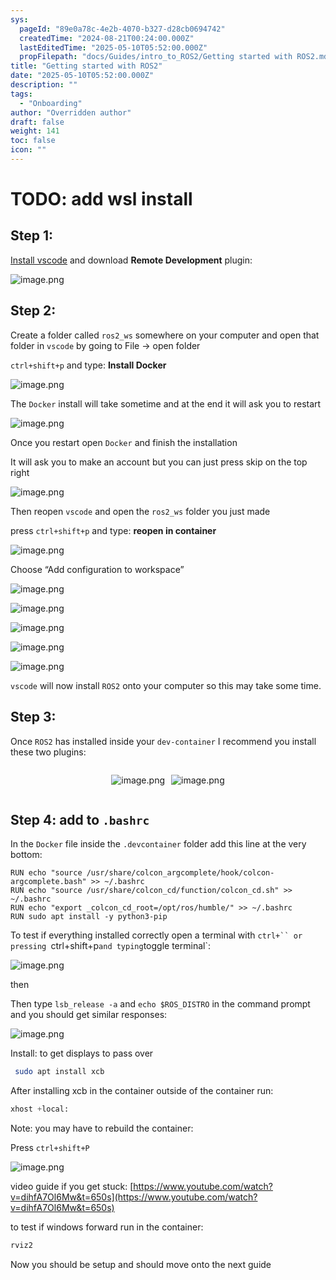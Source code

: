 ```yaml
---
sys:
  pageId: "89e0a78c-4e2b-4070-b327-d28cb0694742"
  createdTime: "2024-08-21T00:24:00.000Z"
  lastEditedTime: "2025-05-10T05:52:00.000Z"
  propFilepath: "docs/Guides/intro_to_ROS2/Getting started with ROS2.md"
title: "Getting started with ROS2"
date: "2025-05-10T05:52:00.000Z"
description: ""
tags:
  - "Onboarding"
author: "Overridden author"
draft: false
weight: 141
toc: false
icon: ""
---
```


# TODO: add wsl install

## Step 1:

[Install vscode](https://code.visualstudio.com/download) and download **Remote Development** plugin:

![image.png](https://prod-files-secure.s3.us-west-2.amazonaws.com/d518164a-d88e-44d1-a4ee-3adb3bd8bce0/efb52993-1881-4a40-b95e-6f020334f022/image.png?X-Amz-Algorithm=AWS4-HMAC-SHA256&X-Amz-Content-Sha256=UNSIGNED-PAYLOAD&X-Amz-Credential=ASIAZI2LB466Y56TU5NW%2F20250518%2Fus-west-2%2Fs3%2Faws4_request&X-Amz-Date=20250518T170612Z&X-Amz-Expires=3600&X-Amz-Security-Token=IQoJb3JpZ2luX2VjEMD%2F%2F%2F%2F%2F%2F%2F%2F%2F%2FwEaCXVzLXdlc3QtMiJHMEUCIFJlDfDrvUF8arDpGbI9SbO0JmLAtVrvPmpaqV0oxca6AiEApBmRxM5jVV8Q3IrfF8KsK1amjo2YpyIuleWs78qAOw8q%2FwMIeRAAGgw2Mzc0MjMxODM4MDUiDLXpSZGFr6W49VzpXCrcAzmifBpVTay1h1ZnVf5dWIVBg%2B2n9UWcluoQeU3hmlgVUUlASBeuQB6mmVYXdog%2BYtdbwbDBSeHLb5Leo6AMJsmY8Vy95KIpp8oh6n8UNml1dFehEmIGBlrPqH3cU0Phua7f2MJ0Qy6clMgrbh7XrgYSaSNQ2LbBJ7xfgewcyB7XynoXy%2F4NxTVwnEtyMk%2BiNtg4ClraTVQ%2BBhLas7QnG6JAzaAUQQRkor9lQ7WI0%2BAT0yGnioiJmSJmz5kBKaZnJa0Ey9fYFDzrU034HgWOwxQQ6%2F6z3RS2Sot42bTUTwTomBvOclUlU0lbrgGbplivk%2BAMdlJh5KXJYTK8SJF2RAQS6UWGKu3mj4KwhQqho14w06QYBR9PiAP6UcbQkYT2wnGLt3ErJVLt5SMJtPh1wDK3oYaanL8DPQL0Z9chiMTyg24rrjsnlZ7bKu2Wtt9s2qCFLHh9ysZFCfyRTH6%2Bz37i0mI4gowovBIoUOl24FvZ3PSD6GNJa6G0OPiqcJU68ukqBrGBtmOSSK%2Brj3IASJ5fmAESZrOjLCW6goYN4Y7LwHAYrpyeJZJcQm0PPgZellX22vZZwYvqZykKxIbeabsK6WkQuQRMuGERtGXjOaZCn32zAPi8Xlw4mlo3MKb9p8EGOqUBznbvtz1rpR7OYVFYqEKiBLOkrkpiu8BXo%2B0dPs2VCSwB6y5vLXsEx2bsCtfWxVAGbIA8MtoAOibeX5iqnJ%2FDiWkBQYKVBUarsPkMPAMnqQxtq2Hzi2Ga%2FLUFh0M4VuJtJFCtBP58qgwKBWsZeW6eAlA97c8wzwGoNXB9UPSRlbYye7zNKXzabxpmDPXlSo3qB%2Fc0YtEKKTNGBxKo1509OAEygeV%2F&X-Amz-Signature=e5f1698251c88c46e52327624ea54fd46e534b5fb32c6041f9b928febb3e29e9&X-Amz-SignedHeaders=host&x-id=GetObject)

## Step 2:

Create a folder called `ros2_ws` somewhere on your computer and open that folder in `vscode` by going to File → open folder 

`ctrl+shift+p` and type: **Install Docker**

![image.png](https://prod-files-secure.s3.us-west-2.amazonaws.com/d518164a-d88e-44d1-a4ee-3adb3bd8bce0/2269dc0e-1cd5-47ff-bceb-c04ad9b2eab0/image.png?X-Amz-Algorithm=AWS4-HMAC-SHA256&X-Amz-Content-Sha256=UNSIGNED-PAYLOAD&X-Amz-Credential=ASIAZI2LB466Y56TU5NW%2F20250518%2Fus-west-2%2Fs3%2Faws4_request&X-Amz-Date=20250518T170612Z&X-Amz-Expires=3600&X-Amz-Security-Token=IQoJb3JpZ2luX2VjEMD%2F%2F%2F%2F%2F%2F%2F%2F%2F%2FwEaCXVzLXdlc3QtMiJHMEUCIFJlDfDrvUF8arDpGbI9SbO0JmLAtVrvPmpaqV0oxca6AiEApBmRxM5jVV8Q3IrfF8KsK1amjo2YpyIuleWs78qAOw8q%2FwMIeRAAGgw2Mzc0MjMxODM4MDUiDLXpSZGFr6W49VzpXCrcAzmifBpVTay1h1ZnVf5dWIVBg%2B2n9UWcluoQeU3hmlgVUUlASBeuQB6mmVYXdog%2BYtdbwbDBSeHLb5Leo6AMJsmY8Vy95KIpp8oh6n8UNml1dFehEmIGBlrPqH3cU0Phua7f2MJ0Qy6clMgrbh7XrgYSaSNQ2LbBJ7xfgewcyB7XynoXy%2F4NxTVwnEtyMk%2BiNtg4ClraTVQ%2BBhLas7QnG6JAzaAUQQRkor9lQ7WI0%2BAT0yGnioiJmSJmz5kBKaZnJa0Ey9fYFDzrU034HgWOwxQQ6%2F6z3RS2Sot42bTUTwTomBvOclUlU0lbrgGbplivk%2BAMdlJh5KXJYTK8SJF2RAQS6UWGKu3mj4KwhQqho14w06QYBR9PiAP6UcbQkYT2wnGLt3ErJVLt5SMJtPh1wDK3oYaanL8DPQL0Z9chiMTyg24rrjsnlZ7bKu2Wtt9s2qCFLHh9ysZFCfyRTH6%2Bz37i0mI4gowovBIoUOl24FvZ3PSD6GNJa6G0OPiqcJU68ukqBrGBtmOSSK%2Brj3IASJ5fmAESZrOjLCW6goYN4Y7LwHAYrpyeJZJcQm0PPgZellX22vZZwYvqZykKxIbeabsK6WkQuQRMuGERtGXjOaZCn32zAPi8Xlw4mlo3MKb9p8EGOqUBznbvtz1rpR7OYVFYqEKiBLOkrkpiu8BXo%2B0dPs2VCSwB6y5vLXsEx2bsCtfWxVAGbIA8MtoAOibeX5iqnJ%2FDiWkBQYKVBUarsPkMPAMnqQxtq2Hzi2Ga%2FLUFh0M4VuJtJFCtBP58qgwKBWsZeW6eAlA97c8wzwGoNXB9UPSRlbYye7zNKXzabxpmDPXlSo3qB%2Fc0YtEKKTNGBxKo1509OAEygeV%2F&X-Amz-Signature=36316f5f5faabcebde94bcff0f84e2a7f4084d4724910a0e945a32e437612b0e&X-Amz-SignedHeaders=host&x-id=GetObject)

The `Docker` install will take sometime and at the end it will ask you to restart

![image.png](https://prod-files-secure.s3.us-west-2.amazonaws.com/d518164a-d88e-44d1-a4ee-3adb3bd8bce0/ed233f78-be33-4b1f-b89c-9c346c0e961e/image.png?X-Amz-Algorithm=AWS4-HMAC-SHA256&X-Amz-Content-Sha256=UNSIGNED-PAYLOAD&X-Amz-Credential=ASIAZI2LB466Y56TU5NW%2F20250518%2Fus-west-2%2Fs3%2Faws4_request&X-Amz-Date=20250518T170612Z&X-Amz-Expires=3600&X-Amz-Security-Token=IQoJb3JpZ2luX2VjEMD%2F%2F%2F%2F%2F%2F%2F%2F%2F%2FwEaCXVzLXdlc3QtMiJHMEUCIFJlDfDrvUF8arDpGbI9SbO0JmLAtVrvPmpaqV0oxca6AiEApBmRxM5jVV8Q3IrfF8KsK1amjo2YpyIuleWs78qAOw8q%2FwMIeRAAGgw2Mzc0MjMxODM4MDUiDLXpSZGFr6W49VzpXCrcAzmifBpVTay1h1ZnVf5dWIVBg%2B2n9UWcluoQeU3hmlgVUUlASBeuQB6mmVYXdog%2BYtdbwbDBSeHLb5Leo6AMJsmY8Vy95KIpp8oh6n8UNml1dFehEmIGBlrPqH3cU0Phua7f2MJ0Qy6clMgrbh7XrgYSaSNQ2LbBJ7xfgewcyB7XynoXy%2F4NxTVwnEtyMk%2BiNtg4ClraTVQ%2BBhLas7QnG6JAzaAUQQRkor9lQ7WI0%2BAT0yGnioiJmSJmz5kBKaZnJa0Ey9fYFDzrU034HgWOwxQQ6%2F6z3RS2Sot42bTUTwTomBvOclUlU0lbrgGbplivk%2BAMdlJh5KXJYTK8SJF2RAQS6UWGKu3mj4KwhQqho14w06QYBR9PiAP6UcbQkYT2wnGLt3ErJVLt5SMJtPh1wDK3oYaanL8DPQL0Z9chiMTyg24rrjsnlZ7bKu2Wtt9s2qCFLHh9ysZFCfyRTH6%2Bz37i0mI4gowovBIoUOl24FvZ3PSD6GNJa6G0OPiqcJU68ukqBrGBtmOSSK%2Brj3IASJ5fmAESZrOjLCW6goYN4Y7LwHAYrpyeJZJcQm0PPgZellX22vZZwYvqZykKxIbeabsK6WkQuQRMuGERtGXjOaZCn32zAPi8Xlw4mlo3MKb9p8EGOqUBznbvtz1rpR7OYVFYqEKiBLOkrkpiu8BXo%2B0dPs2VCSwB6y5vLXsEx2bsCtfWxVAGbIA8MtoAOibeX5iqnJ%2FDiWkBQYKVBUarsPkMPAMnqQxtq2Hzi2Ga%2FLUFh0M4VuJtJFCtBP58qgwKBWsZeW6eAlA97c8wzwGoNXB9UPSRlbYye7zNKXzabxpmDPXlSo3qB%2Fc0YtEKKTNGBxKo1509OAEygeV%2F&X-Amz-Signature=fbae44ce243875867bdded87ef0f1bba28ce55d69b15215088224fbf42b655a0&X-Amz-SignedHeaders=host&x-id=GetObject)

Once you restart open `Docker` and finish the installation

It will ask you to make an account but you can just press skip on the top right

![image.png](https://prod-files-secure.s3.us-west-2.amazonaws.com/d518164a-d88e-44d1-a4ee-3adb3bd8bce0/21010ad9-1659-4fd9-9f59-9932a09b2a3d/image.png?X-Amz-Algorithm=AWS4-HMAC-SHA256&X-Amz-Content-Sha256=UNSIGNED-PAYLOAD&X-Amz-Credential=ASIAZI2LB466Y56TU5NW%2F20250518%2Fus-west-2%2Fs3%2Faws4_request&X-Amz-Date=20250518T170612Z&X-Amz-Expires=3600&X-Amz-Security-Token=IQoJb3JpZ2luX2VjEMD%2F%2F%2F%2F%2F%2F%2F%2F%2F%2FwEaCXVzLXdlc3QtMiJHMEUCIFJlDfDrvUF8arDpGbI9SbO0JmLAtVrvPmpaqV0oxca6AiEApBmRxM5jVV8Q3IrfF8KsK1amjo2YpyIuleWs78qAOw8q%2FwMIeRAAGgw2Mzc0MjMxODM4MDUiDLXpSZGFr6W49VzpXCrcAzmifBpVTay1h1ZnVf5dWIVBg%2B2n9UWcluoQeU3hmlgVUUlASBeuQB6mmVYXdog%2BYtdbwbDBSeHLb5Leo6AMJsmY8Vy95KIpp8oh6n8UNml1dFehEmIGBlrPqH3cU0Phua7f2MJ0Qy6clMgrbh7XrgYSaSNQ2LbBJ7xfgewcyB7XynoXy%2F4NxTVwnEtyMk%2BiNtg4ClraTVQ%2BBhLas7QnG6JAzaAUQQRkor9lQ7WI0%2BAT0yGnioiJmSJmz5kBKaZnJa0Ey9fYFDzrU034HgWOwxQQ6%2F6z3RS2Sot42bTUTwTomBvOclUlU0lbrgGbplivk%2BAMdlJh5KXJYTK8SJF2RAQS6UWGKu3mj4KwhQqho14w06QYBR9PiAP6UcbQkYT2wnGLt3ErJVLt5SMJtPh1wDK3oYaanL8DPQL0Z9chiMTyg24rrjsnlZ7bKu2Wtt9s2qCFLHh9ysZFCfyRTH6%2Bz37i0mI4gowovBIoUOl24FvZ3PSD6GNJa6G0OPiqcJU68ukqBrGBtmOSSK%2Brj3IASJ5fmAESZrOjLCW6goYN4Y7LwHAYrpyeJZJcQm0PPgZellX22vZZwYvqZykKxIbeabsK6WkQuQRMuGERtGXjOaZCn32zAPi8Xlw4mlo3MKb9p8EGOqUBznbvtz1rpR7OYVFYqEKiBLOkrkpiu8BXo%2B0dPs2VCSwB6y5vLXsEx2bsCtfWxVAGbIA8MtoAOibeX5iqnJ%2FDiWkBQYKVBUarsPkMPAMnqQxtq2Hzi2Ga%2FLUFh0M4VuJtJFCtBP58qgwKBWsZeW6eAlA97c8wzwGoNXB9UPSRlbYye7zNKXzabxpmDPXlSo3qB%2Fc0YtEKKTNGBxKo1509OAEygeV%2F&X-Amz-Signature=6caf7a5039a423185d5c00f843aeef358be901905470c30a559d1bd167472b47&X-Amz-SignedHeaders=host&x-id=GetObject)

Then reopen `vscode` and open the `ros2_ws` folder you just made

press `ctrl+shift+p` and type: **reopen in container**

![image.png](https://prod-files-secure.s3.us-west-2.amazonaws.com/d518164a-d88e-44d1-a4ee-3adb3bd8bce0/4e93b8c2-41ad-488c-8095-c74205196118/image.png?X-Amz-Algorithm=AWS4-HMAC-SHA256&X-Amz-Content-Sha256=UNSIGNED-PAYLOAD&X-Amz-Credential=ASIAZI2LB466Y56TU5NW%2F20250518%2Fus-west-2%2Fs3%2Faws4_request&X-Amz-Date=20250518T170612Z&X-Amz-Expires=3600&X-Amz-Security-Token=IQoJb3JpZ2luX2VjEMD%2F%2F%2F%2F%2F%2F%2F%2F%2F%2FwEaCXVzLXdlc3QtMiJHMEUCIFJlDfDrvUF8arDpGbI9SbO0JmLAtVrvPmpaqV0oxca6AiEApBmRxM5jVV8Q3IrfF8KsK1amjo2YpyIuleWs78qAOw8q%2FwMIeRAAGgw2Mzc0MjMxODM4MDUiDLXpSZGFr6W49VzpXCrcAzmifBpVTay1h1ZnVf5dWIVBg%2B2n9UWcluoQeU3hmlgVUUlASBeuQB6mmVYXdog%2BYtdbwbDBSeHLb5Leo6AMJsmY8Vy95KIpp8oh6n8UNml1dFehEmIGBlrPqH3cU0Phua7f2MJ0Qy6clMgrbh7XrgYSaSNQ2LbBJ7xfgewcyB7XynoXy%2F4NxTVwnEtyMk%2BiNtg4ClraTVQ%2BBhLas7QnG6JAzaAUQQRkor9lQ7WI0%2BAT0yGnioiJmSJmz5kBKaZnJa0Ey9fYFDzrU034HgWOwxQQ6%2F6z3RS2Sot42bTUTwTomBvOclUlU0lbrgGbplivk%2BAMdlJh5KXJYTK8SJF2RAQS6UWGKu3mj4KwhQqho14w06QYBR9PiAP6UcbQkYT2wnGLt3ErJVLt5SMJtPh1wDK3oYaanL8DPQL0Z9chiMTyg24rrjsnlZ7bKu2Wtt9s2qCFLHh9ysZFCfyRTH6%2Bz37i0mI4gowovBIoUOl24FvZ3PSD6GNJa6G0OPiqcJU68ukqBrGBtmOSSK%2Brj3IASJ5fmAESZrOjLCW6goYN4Y7LwHAYrpyeJZJcQm0PPgZellX22vZZwYvqZykKxIbeabsK6WkQuQRMuGERtGXjOaZCn32zAPi8Xlw4mlo3MKb9p8EGOqUBznbvtz1rpR7OYVFYqEKiBLOkrkpiu8BXo%2B0dPs2VCSwB6y5vLXsEx2bsCtfWxVAGbIA8MtoAOibeX5iqnJ%2FDiWkBQYKVBUarsPkMPAMnqQxtq2Hzi2Ga%2FLUFh0M4VuJtJFCtBP58qgwKBWsZeW6eAlA97c8wzwGoNXB9UPSRlbYye7zNKXzabxpmDPXlSo3qB%2Fc0YtEKKTNGBxKo1509OAEygeV%2F&X-Amz-Signature=f0987fbf8ec03f4a84d5850190e2accd7d0343be91624a686b16c55ac0d665f6&X-Amz-SignedHeaders=host&x-id=GetObject)

Choose “Add configuration to workspace”

![image.png](https://prod-files-secure.s3.us-west-2.amazonaws.com/d518164a-d88e-44d1-a4ee-3adb3bd8bce0/9560b282-5060-4989-ba37-97e7b2c22476/image.png?X-Amz-Algorithm=AWS4-HMAC-SHA256&X-Amz-Content-Sha256=UNSIGNED-PAYLOAD&X-Amz-Credential=ASIAZI2LB466Y56TU5NW%2F20250518%2Fus-west-2%2Fs3%2Faws4_request&X-Amz-Date=20250518T170612Z&X-Amz-Expires=3600&X-Amz-Security-Token=IQoJb3JpZ2luX2VjEMD%2F%2F%2F%2F%2F%2F%2F%2F%2F%2FwEaCXVzLXdlc3QtMiJHMEUCIFJlDfDrvUF8arDpGbI9SbO0JmLAtVrvPmpaqV0oxca6AiEApBmRxM5jVV8Q3IrfF8KsK1amjo2YpyIuleWs78qAOw8q%2FwMIeRAAGgw2Mzc0MjMxODM4MDUiDLXpSZGFr6W49VzpXCrcAzmifBpVTay1h1ZnVf5dWIVBg%2B2n9UWcluoQeU3hmlgVUUlASBeuQB6mmVYXdog%2BYtdbwbDBSeHLb5Leo6AMJsmY8Vy95KIpp8oh6n8UNml1dFehEmIGBlrPqH3cU0Phua7f2MJ0Qy6clMgrbh7XrgYSaSNQ2LbBJ7xfgewcyB7XynoXy%2F4NxTVwnEtyMk%2BiNtg4ClraTVQ%2BBhLas7QnG6JAzaAUQQRkor9lQ7WI0%2BAT0yGnioiJmSJmz5kBKaZnJa0Ey9fYFDzrU034HgWOwxQQ6%2F6z3RS2Sot42bTUTwTomBvOclUlU0lbrgGbplivk%2BAMdlJh5KXJYTK8SJF2RAQS6UWGKu3mj4KwhQqho14w06QYBR9PiAP6UcbQkYT2wnGLt3ErJVLt5SMJtPh1wDK3oYaanL8DPQL0Z9chiMTyg24rrjsnlZ7bKu2Wtt9s2qCFLHh9ysZFCfyRTH6%2Bz37i0mI4gowovBIoUOl24FvZ3PSD6GNJa6G0OPiqcJU68ukqBrGBtmOSSK%2Brj3IASJ5fmAESZrOjLCW6goYN4Y7LwHAYrpyeJZJcQm0PPgZellX22vZZwYvqZykKxIbeabsK6WkQuQRMuGERtGXjOaZCn32zAPi8Xlw4mlo3MKb9p8EGOqUBznbvtz1rpR7OYVFYqEKiBLOkrkpiu8BXo%2B0dPs2VCSwB6y5vLXsEx2bsCtfWxVAGbIA8MtoAOibeX5iqnJ%2FDiWkBQYKVBUarsPkMPAMnqQxtq2Hzi2Ga%2FLUFh0M4VuJtJFCtBP58qgwKBWsZeW6eAlA97c8wzwGoNXB9UPSRlbYye7zNKXzabxpmDPXlSo3qB%2Fc0YtEKKTNGBxKo1509OAEygeV%2F&X-Amz-Signature=896093c09d0ffc2a1f330fb4631b065b8c3bb0a7084beac1f4bff618d2c0f85f&X-Amz-SignedHeaders=host&x-id=GetObject)

![image.png](https://prod-files-secure.s3.us-west-2.amazonaws.com/d518164a-d88e-44d1-a4ee-3adb3bd8bce0/2ee63f81-886b-48e8-a553-dc6e5eac99e4/image.png?X-Amz-Algorithm=AWS4-HMAC-SHA256&X-Amz-Content-Sha256=UNSIGNED-PAYLOAD&X-Amz-Credential=ASIAZI2LB466Y56TU5NW%2F20250518%2Fus-west-2%2Fs3%2Faws4_request&X-Amz-Date=20250518T170612Z&X-Amz-Expires=3600&X-Amz-Security-Token=IQoJb3JpZ2luX2VjEMD%2F%2F%2F%2F%2F%2F%2F%2F%2F%2FwEaCXVzLXdlc3QtMiJHMEUCIFJlDfDrvUF8arDpGbI9SbO0JmLAtVrvPmpaqV0oxca6AiEApBmRxM5jVV8Q3IrfF8KsK1amjo2YpyIuleWs78qAOw8q%2FwMIeRAAGgw2Mzc0MjMxODM4MDUiDLXpSZGFr6W49VzpXCrcAzmifBpVTay1h1ZnVf5dWIVBg%2B2n9UWcluoQeU3hmlgVUUlASBeuQB6mmVYXdog%2BYtdbwbDBSeHLb5Leo6AMJsmY8Vy95KIpp8oh6n8UNml1dFehEmIGBlrPqH3cU0Phua7f2MJ0Qy6clMgrbh7XrgYSaSNQ2LbBJ7xfgewcyB7XynoXy%2F4NxTVwnEtyMk%2BiNtg4ClraTVQ%2BBhLas7QnG6JAzaAUQQRkor9lQ7WI0%2BAT0yGnioiJmSJmz5kBKaZnJa0Ey9fYFDzrU034HgWOwxQQ6%2F6z3RS2Sot42bTUTwTomBvOclUlU0lbrgGbplivk%2BAMdlJh5KXJYTK8SJF2RAQS6UWGKu3mj4KwhQqho14w06QYBR9PiAP6UcbQkYT2wnGLt3ErJVLt5SMJtPh1wDK3oYaanL8DPQL0Z9chiMTyg24rrjsnlZ7bKu2Wtt9s2qCFLHh9ysZFCfyRTH6%2Bz37i0mI4gowovBIoUOl24FvZ3PSD6GNJa6G0OPiqcJU68ukqBrGBtmOSSK%2Brj3IASJ5fmAESZrOjLCW6goYN4Y7LwHAYrpyeJZJcQm0PPgZellX22vZZwYvqZykKxIbeabsK6WkQuQRMuGERtGXjOaZCn32zAPi8Xlw4mlo3MKb9p8EGOqUBznbvtz1rpR7OYVFYqEKiBLOkrkpiu8BXo%2B0dPs2VCSwB6y5vLXsEx2bsCtfWxVAGbIA8MtoAOibeX5iqnJ%2FDiWkBQYKVBUarsPkMPAMnqQxtq2Hzi2Ga%2FLUFh0M4VuJtJFCtBP58qgwKBWsZeW6eAlA97c8wzwGoNXB9UPSRlbYye7zNKXzabxpmDPXlSo3qB%2Fc0YtEKKTNGBxKo1509OAEygeV%2F&X-Amz-Signature=2a3fa2a39290284451b25d46099efc4090497cfaebe9fde1093e07e9a4271d02&X-Amz-SignedHeaders=host&x-id=GetObject)

![image.png](https://prod-files-secure.s3.us-west-2.amazonaws.com/d518164a-d88e-44d1-a4ee-3adb3bd8bce0/ae1580b2-b048-407e-aed9-b584224a7a04/image.png?X-Amz-Algorithm=AWS4-HMAC-SHA256&X-Amz-Content-Sha256=UNSIGNED-PAYLOAD&X-Amz-Credential=ASIAZI2LB466Y56TU5NW%2F20250518%2Fus-west-2%2Fs3%2Faws4_request&X-Amz-Date=20250518T170612Z&X-Amz-Expires=3600&X-Amz-Security-Token=IQoJb3JpZ2luX2VjEMD%2F%2F%2F%2F%2F%2F%2F%2F%2F%2FwEaCXVzLXdlc3QtMiJHMEUCIFJlDfDrvUF8arDpGbI9SbO0JmLAtVrvPmpaqV0oxca6AiEApBmRxM5jVV8Q3IrfF8KsK1amjo2YpyIuleWs78qAOw8q%2FwMIeRAAGgw2Mzc0MjMxODM4MDUiDLXpSZGFr6W49VzpXCrcAzmifBpVTay1h1ZnVf5dWIVBg%2B2n9UWcluoQeU3hmlgVUUlASBeuQB6mmVYXdog%2BYtdbwbDBSeHLb5Leo6AMJsmY8Vy95KIpp8oh6n8UNml1dFehEmIGBlrPqH3cU0Phua7f2MJ0Qy6clMgrbh7XrgYSaSNQ2LbBJ7xfgewcyB7XynoXy%2F4NxTVwnEtyMk%2BiNtg4ClraTVQ%2BBhLas7QnG6JAzaAUQQRkor9lQ7WI0%2BAT0yGnioiJmSJmz5kBKaZnJa0Ey9fYFDzrU034HgWOwxQQ6%2F6z3RS2Sot42bTUTwTomBvOclUlU0lbrgGbplivk%2BAMdlJh5KXJYTK8SJF2RAQS6UWGKu3mj4KwhQqho14w06QYBR9PiAP6UcbQkYT2wnGLt3ErJVLt5SMJtPh1wDK3oYaanL8DPQL0Z9chiMTyg24rrjsnlZ7bKu2Wtt9s2qCFLHh9ysZFCfyRTH6%2Bz37i0mI4gowovBIoUOl24FvZ3PSD6GNJa6G0OPiqcJU68ukqBrGBtmOSSK%2Brj3IASJ5fmAESZrOjLCW6goYN4Y7LwHAYrpyeJZJcQm0PPgZellX22vZZwYvqZykKxIbeabsK6WkQuQRMuGERtGXjOaZCn32zAPi8Xlw4mlo3MKb9p8EGOqUBznbvtz1rpR7OYVFYqEKiBLOkrkpiu8BXo%2B0dPs2VCSwB6y5vLXsEx2bsCtfWxVAGbIA8MtoAOibeX5iqnJ%2FDiWkBQYKVBUarsPkMPAMnqQxtq2Hzi2Ga%2FLUFh0M4VuJtJFCtBP58qgwKBWsZeW6eAlA97c8wzwGoNXB9UPSRlbYye7zNKXzabxpmDPXlSo3qB%2Fc0YtEKKTNGBxKo1509OAEygeV%2F&X-Amz-Signature=4888028d126aef9b4120843028805894c5a50dab1375b50d0fdcae413dbea45e&X-Amz-SignedHeaders=host&x-id=GetObject)

![image.png](https://prod-files-secure.s3.us-west-2.amazonaws.com/d518164a-d88e-44d1-a4ee-3adb3bd8bce0/53255b28-f75e-430f-b9e3-c0ac8577e42b/image.png?X-Amz-Algorithm=AWS4-HMAC-SHA256&X-Amz-Content-Sha256=UNSIGNED-PAYLOAD&X-Amz-Credential=ASIAZI2LB466Y56TU5NW%2F20250518%2Fus-west-2%2Fs3%2Faws4_request&X-Amz-Date=20250518T170612Z&X-Amz-Expires=3600&X-Amz-Security-Token=IQoJb3JpZ2luX2VjEMD%2F%2F%2F%2F%2F%2F%2F%2F%2F%2FwEaCXVzLXdlc3QtMiJHMEUCIFJlDfDrvUF8arDpGbI9SbO0JmLAtVrvPmpaqV0oxca6AiEApBmRxM5jVV8Q3IrfF8KsK1amjo2YpyIuleWs78qAOw8q%2FwMIeRAAGgw2Mzc0MjMxODM4MDUiDLXpSZGFr6W49VzpXCrcAzmifBpVTay1h1ZnVf5dWIVBg%2B2n9UWcluoQeU3hmlgVUUlASBeuQB6mmVYXdog%2BYtdbwbDBSeHLb5Leo6AMJsmY8Vy95KIpp8oh6n8UNml1dFehEmIGBlrPqH3cU0Phua7f2MJ0Qy6clMgrbh7XrgYSaSNQ2LbBJ7xfgewcyB7XynoXy%2F4NxTVwnEtyMk%2BiNtg4ClraTVQ%2BBhLas7QnG6JAzaAUQQRkor9lQ7WI0%2BAT0yGnioiJmSJmz5kBKaZnJa0Ey9fYFDzrU034HgWOwxQQ6%2F6z3RS2Sot42bTUTwTomBvOclUlU0lbrgGbplivk%2BAMdlJh5KXJYTK8SJF2RAQS6UWGKu3mj4KwhQqho14w06QYBR9PiAP6UcbQkYT2wnGLt3ErJVLt5SMJtPh1wDK3oYaanL8DPQL0Z9chiMTyg24rrjsnlZ7bKu2Wtt9s2qCFLHh9ysZFCfyRTH6%2Bz37i0mI4gowovBIoUOl24FvZ3PSD6GNJa6G0OPiqcJU68ukqBrGBtmOSSK%2Brj3IASJ5fmAESZrOjLCW6goYN4Y7LwHAYrpyeJZJcQm0PPgZellX22vZZwYvqZykKxIbeabsK6WkQuQRMuGERtGXjOaZCn32zAPi8Xlw4mlo3MKb9p8EGOqUBznbvtz1rpR7OYVFYqEKiBLOkrkpiu8BXo%2B0dPs2VCSwB6y5vLXsEx2bsCtfWxVAGbIA8MtoAOibeX5iqnJ%2FDiWkBQYKVBUarsPkMPAMnqQxtq2Hzi2Ga%2FLUFh0M4VuJtJFCtBP58qgwKBWsZeW6eAlA97c8wzwGoNXB9UPSRlbYye7zNKXzabxpmDPXlSo3qB%2Fc0YtEKKTNGBxKo1509OAEygeV%2F&X-Amz-Signature=57598cfc7b8c2b414e0d63a6cc46d3afafc8ab06277207b8db5f8fb6b56e35bf&X-Amz-SignedHeaders=host&x-id=GetObject)

![image.png](https://prod-files-secure.s3.us-west-2.amazonaws.com/d518164a-d88e-44d1-a4ee-3adb3bd8bce0/7c562767-5af9-4ffb-97d1-327bcdf4ee00/image.png?X-Amz-Algorithm=AWS4-HMAC-SHA256&X-Amz-Content-Sha256=UNSIGNED-PAYLOAD&X-Amz-Credential=ASIAZI2LB466Y56TU5NW%2F20250518%2Fus-west-2%2Fs3%2Faws4_request&X-Amz-Date=20250518T170612Z&X-Amz-Expires=3600&X-Amz-Security-Token=IQoJb3JpZ2luX2VjEMD%2F%2F%2F%2F%2F%2F%2F%2F%2F%2FwEaCXVzLXdlc3QtMiJHMEUCIFJlDfDrvUF8arDpGbI9SbO0JmLAtVrvPmpaqV0oxca6AiEApBmRxM5jVV8Q3IrfF8KsK1amjo2YpyIuleWs78qAOw8q%2FwMIeRAAGgw2Mzc0MjMxODM4MDUiDLXpSZGFr6W49VzpXCrcAzmifBpVTay1h1ZnVf5dWIVBg%2B2n9UWcluoQeU3hmlgVUUlASBeuQB6mmVYXdog%2BYtdbwbDBSeHLb5Leo6AMJsmY8Vy95KIpp8oh6n8UNml1dFehEmIGBlrPqH3cU0Phua7f2MJ0Qy6clMgrbh7XrgYSaSNQ2LbBJ7xfgewcyB7XynoXy%2F4NxTVwnEtyMk%2BiNtg4ClraTVQ%2BBhLas7QnG6JAzaAUQQRkor9lQ7WI0%2BAT0yGnioiJmSJmz5kBKaZnJa0Ey9fYFDzrU034HgWOwxQQ6%2F6z3RS2Sot42bTUTwTomBvOclUlU0lbrgGbplivk%2BAMdlJh5KXJYTK8SJF2RAQS6UWGKu3mj4KwhQqho14w06QYBR9PiAP6UcbQkYT2wnGLt3ErJVLt5SMJtPh1wDK3oYaanL8DPQL0Z9chiMTyg24rrjsnlZ7bKu2Wtt9s2qCFLHh9ysZFCfyRTH6%2Bz37i0mI4gowovBIoUOl24FvZ3PSD6GNJa6G0OPiqcJU68ukqBrGBtmOSSK%2Brj3IASJ5fmAESZrOjLCW6goYN4Y7LwHAYrpyeJZJcQm0PPgZellX22vZZwYvqZykKxIbeabsK6WkQuQRMuGERtGXjOaZCn32zAPi8Xlw4mlo3MKb9p8EGOqUBznbvtz1rpR7OYVFYqEKiBLOkrkpiu8BXo%2B0dPs2VCSwB6y5vLXsEx2bsCtfWxVAGbIA8MtoAOibeX5iqnJ%2FDiWkBQYKVBUarsPkMPAMnqQxtq2Hzi2Ga%2FLUFh0M4VuJtJFCtBP58qgwKBWsZeW6eAlA97c8wzwGoNXB9UPSRlbYye7zNKXzabxpmDPXlSo3qB%2Fc0YtEKKTNGBxKo1509OAEygeV%2F&X-Amz-Signature=1489a1244d049e9a5851f1f3139ffa0dc9e7d27c2aecf7474400c53df35c8f34&X-Amz-SignedHeaders=host&x-id=GetObject)

`vscode` will now install `ROS2` onto your computer so this may take some time.

## Step 3:

Once `ROS2` has installed inside your `dev-container` I recommend you install these two plugins:

<div style="display: flex;flex-direction: row; column-gap:10px; max-width: 630px;justify-content: center;">
<div>

![image.png](https://prod-files-secure.s3.us-west-2.amazonaws.com/d518164a-d88e-44d1-a4ee-3adb3bd8bce0/3fc3d550-5a54-4ba1-ba6b-faa01cdb7369/image.png?X-Amz-Algorithm=AWS4-HMAC-SHA256&X-Amz-Content-Sha256=UNSIGNED-PAYLOAD&X-Amz-Credential=ASIAZI2LB466WWDD5L4C%2F20250518%2Fus-west-2%2Fs3%2Faws4_request&X-Amz-Date=20250518T170622Z&X-Amz-Expires=3600&X-Amz-Security-Token=IQoJb3JpZ2luX2VjEL7%2F%2F%2F%2F%2F%2F%2F%2F%2F%2FwEaCXVzLXdlc3QtMiJHMEUCIDWGtlduq1XO4MyovTHE6LUC95sXWxwW%2BkiANUyir4R7AiEAtFaSrY1eqhGe4QtW2bydklhxXgeYCtJ9KeWiJcyfDk8q%2FwMIdxAAGgw2Mzc0MjMxODM4MDUiDDr6BIzi1ZP%2FfzYq2CrcA%2FPj0tjJ2FSMbBtUAg3ZcxqbCOmFkzRFJ66TjtJkietzrO%2FxjUFU7Mn1aOCbq6kqbXa13%2FnNOGULIaOw60FLOeBxRJdQSKJystYecDAsrnsNolHcGJs2LtRM6euomg%2BbEzoILJFg0m75IGkKpUDZQf8ucDN0UJMiynS7EmQy3avwC2%2FYXT0kPOn2cSXkd8TCnsaH%2BubRZfEkpIl10BFspy9Q461NVSVrx6ezSFSa%2F0gOq2f4MUJu99q%2FkwL843fVTq7ugN8DfqFEkQo%2Fj8F%2FrrC54yBs9D%2FQLUe46%2Fan5qou5wyaIjLDdtlA%2FnTD%2BGRQAvXru49AkSYyiFGMDah41%2BuuE%2BtkyLg3RvzvPN7AHdcMRtO9CigJbI64hwpgdgegqBZmEl5pxWAyFAyDhJnyR8eu2%2B1%2BYqkTVZhrfJYP3RnuBclg%2BTW9bEN2OJsdSxaN3IiKxaHMGfSIMs0MFMWlzC1x4Tb9%2BPL8WEDOzFsW0c%2Bj%2FCDNIJxG3fUq3BSh6MuH1%2FpJ1I3V26yjY11FhncuME5Yv4MJSA17oJ%2BWowYapQ9np%2BeiijCHd3bT%2FTuuaNtUIK%2F%2FUiVZDYcfVv4kkwWQuJdEEzmaxGkbJ6iM%2BMEcJRqN5nysVocHy32LB8rFMIrXp8EGOqUBGCHPAPuLv%2B4Ld%2BYlZrVT1qmPMRSd6ogiwgevRK0TNBXeH4ooVCx60vrcaLZOhHjRn9Q7zUaw4ujYnKFtCmsZPyeM%2FpqmD0KnH0JHQIgmRWdcAC7tBHWhoR9Jxr6y3Qyvdw85p3L9BeCJzBVdzQJ49Nj1JlJu5sfYduNLMM5vy%2FtYoYXXy0oe9aSN9R%2FS2IFHmRoU3tKZy8gFpZdX0eU7Q0Svb9fd&X-Amz-Signature=512a442395a2e29993887e58cd7a52f4ccc0c4f299d242eb1a15c4b17f141333&X-Amz-SignedHeaders=host&x-id=GetObject)

</div>
<div>

![image.png](https://prod-files-secure.s3.us-west-2.amazonaws.com/d518164a-d88e-44d1-a4ee-3adb3bd8bce0/d994cc66-13c2-4093-a5a3-f84cf4601a82/image.png?X-Amz-Algorithm=AWS4-HMAC-SHA256&X-Amz-Content-Sha256=UNSIGNED-PAYLOAD&X-Amz-Credential=ASIAZI2LB466Y56TU5NW%2F20250518%2Fus-west-2%2Fs3%2Faws4_request&X-Amz-Date=20250518T170622Z&X-Amz-Expires=3600&X-Amz-Security-Token=IQoJb3JpZ2luX2VjEMD%2F%2F%2F%2F%2F%2F%2F%2F%2F%2FwEaCXVzLXdlc3QtMiJHMEUCIFJlDfDrvUF8arDpGbI9SbO0JmLAtVrvPmpaqV0oxca6AiEApBmRxM5jVV8Q3IrfF8KsK1amjo2YpyIuleWs78qAOw8q%2FwMIeRAAGgw2Mzc0MjMxODM4MDUiDLXpSZGFr6W49VzpXCrcAzmifBpVTay1h1ZnVf5dWIVBg%2B2n9UWcluoQeU3hmlgVUUlASBeuQB6mmVYXdog%2BYtdbwbDBSeHLb5Leo6AMJsmY8Vy95KIpp8oh6n8UNml1dFehEmIGBlrPqH3cU0Phua7f2MJ0Qy6clMgrbh7XrgYSaSNQ2LbBJ7xfgewcyB7XynoXy%2F4NxTVwnEtyMk%2BiNtg4ClraTVQ%2BBhLas7QnG6JAzaAUQQRkor9lQ7WI0%2BAT0yGnioiJmSJmz5kBKaZnJa0Ey9fYFDzrU034HgWOwxQQ6%2F6z3RS2Sot42bTUTwTomBvOclUlU0lbrgGbplivk%2BAMdlJh5KXJYTK8SJF2RAQS6UWGKu3mj4KwhQqho14w06QYBR9PiAP6UcbQkYT2wnGLt3ErJVLt5SMJtPh1wDK3oYaanL8DPQL0Z9chiMTyg24rrjsnlZ7bKu2Wtt9s2qCFLHh9ysZFCfyRTH6%2Bz37i0mI4gowovBIoUOl24FvZ3PSD6GNJa6G0OPiqcJU68ukqBrGBtmOSSK%2Brj3IASJ5fmAESZrOjLCW6goYN4Y7LwHAYrpyeJZJcQm0PPgZellX22vZZwYvqZykKxIbeabsK6WkQuQRMuGERtGXjOaZCn32zAPi8Xlw4mlo3MKb9p8EGOqUBznbvtz1rpR7OYVFYqEKiBLOkrkpiu8BXo%2B0dPs2VCSwB6y5vLXsEx2bsCtfWxVAGbIA8MtoAOibeX5iqnJ%2FDiWkBQYKVBUarsPkMPAMnqQxtq2Hzi2Ga%2FLUFh0M4VuJtJFCtBP58qgwKBWsZeW6eAlA97c8wzwGoNXB9UPSRlbYye7zNKXzabxpmDPXlSo3qB%2Fc0YtEKKTNGBxKo1509OAEygeV%2F&X-Amz-Signature=eabe539d5ed53e01635368a90a50293ac3efb3aeeebc49706aa2dff8f15b9780&X-Amz-SignedHeaders=host&x-id=GetObject)

</div>
</div>

## Step 4: add to `.bashrc`

In the `Docker` file inside the `.devcontainer` folder add this line at the very bottom: 

```docker
RUN echo "source /usr/share/colcon_argcomplete/hook/colcon-argcomplete.bash" >> ~/.bashrc
RUN echo "source /usr/share/colcon_cd/function/colcon_cd.sh" >> ~/.bashrc
RUN echo "export _colcon_cd_root=/opt/ros/humble/" >> ~/.bashrc
RUN sudo apt install -y python3-pip 
```

To test if everything installed correctly open a terminal with `ctrl+`` or pressing `ctrl+shift+p` and typing `toggle terminal`:

![image.png](https://prod-files-secure.s3.us-west-2.amazonaws.com/d518164a-d88e-44d1-a4ee-3adb3bd8bce0/6a4943d8-b04e-4c02-9a58-775f3384d1a5/image.png?X-Amz-Algorithm=AWS4-HMAC-SHA256&X-Amz-Content-Sha256=UNSIGNED-PAYLOAD&X-Amz-Credential=ASIAZI2LB466Y56TU5NW%2F20250518%2Fus-west-2%2Fs3%2Faws4_request&X-Amz-Date=20250518T170612Z&X-Amz-Expires=3600&X-Amz-Security-Token=IQoJb3JpZ2luX2VjEMD%2F%2F%2F%2F%2F%2F%2F%2F%2F%2FwEaCXVzLXdlc3QtMiJHMEUCIFJlDfDrvUF8arDpGbI9SbO0JmLAtVrvPmpaqV0oxca6AiEApBmRxM5jVV8Q3IrfF8KsK1amjo2YpyIuleWs78qAOw8q%2FwMIeRAAGgw2Mzc0MjMxODM4MDUiDLXpSZGFr6W49VzpXCrcAzmifBpVTay1h1ZnVf5dWIVBg%2B2n9UWcluoQeU3hmlgVUUlASBeuQB6mmVYXdog%2BYtdbwbDBSeHLb5Leo6AMJsmY8Vy95KIpp8oh6n8UNml1dFehEmIGBlrPqH3cU0Phua7f2MJ0Qy6clMgrbh7XrgYSaSNQ2LbBJ7xfgewcyB7XynoXy%2F4NxTVwnEtyMk%2BiNtg4ClraTVQ%2BBhLas7QnG6JAzaAUQQRkor9lQ7WI0%2BAT0yGnioiJmSJmz5kBKaZnJa0Ey9fYFDzrU034HgWOwxQQ6%2F6z3RS2Sot42bTUTwTomBvOclUlU0lbrgGbplivk%2BAMdlJh5KXJYTK8SJF2RAQS6UWGKu3mj4KwhQqho14w06QYBR9PiAP6UcbQkYT2wnGLt3ErJVLt5SMJtPh1wDK3oYaanL8DPQL0Z9chiMTyg24rrjsnlZ7bKu2Wtt9s2qCFLHh9ysZFCfyRTH6%2Bz37i0mI4gowovBIoUOl24FvZ3PSD6GNJa6G0OPiqcJU68ukqBrGBtmOSSK%2Brj3IASJ5fmAESZrOjLCW6goYN4Y7LwHAYrpyeJZJcQm0PPgZellX22vZZwYvqZykKxIbeabsK6WkQuQRMuGERtGXjOaZCn32zAPi8Xlw4mlo3MKb9p8EGOqUBznbvtz1rpR7OYVFYqEKiBLOkrkpiu8BXo%2B0dPs2VCSwB6y5vLXsEx2bsCtfWxVAGbIA8MtoAOibeX5iqnJ%2FDiWkBQYKVBUarsPkMPAMnqQxtq2Hzi2Ga%2FLUFh0M4VuJtJFCtBP58qgwKBWsZeW6eAlA97c8wzwGoNXB9UPSRlbYye7zNKXzabxpmDPXlSo3qB%2Fc0YtEKKTNGBxKo1509OAEygeV%2F&X-Amz-Signature=56ca297a9cec78a29ba5e003d8aa55a90f98b5a4c925a634fbc598d8b9528cf9&X-Amz-SignedHeaders=host&x-id=GetObject)

then 

Then type `lsb_release -a` and `echo $ROS_DISTRO` in the command prompt and you should get similar responses:

![image.png](https://prod-files-secure.s3.us-west-2.amazonaws.com/d518164a-d88e-44d1-a4ee-3adb3bd8bce0/3e635dec-a805-4e85-8b9e-d000e5b71a4e/image.png?X-Amz-Algorithm=AWS4-HMAC-SHA256&X-Amz-Content-Sha256=UNSIGNED-PAYLOAD&X-Amz-Credential=ASIAZI2LB466Y56TU5NW%2F20250518%2Fus-west-2%2Fs3%2Faws4_request&X-Amz-Date=20250518T170612Z&X-Amz-Expires=3600&X-Amz-Security-Token=IQoJb3JpZ2luX2VjEMD%2F%2F%2F%2F%2F%2F%2F%2F%2F%2FwEaCXVzLXdlc3QtMiJHMEUCIFJlDfDrvUF8arDpGbI9SbO0JmLAtVrvPmpaqV0oxca6AiEApBmRxM5jVV8Q3IrfF8KsK1amjo2YpyIuleWs78qAOw8q%2FwMIeRAAGgw2Mzc0MjMxODM4MDUiDLXpSZGFr6W49VzpXCrcAzmifBpVTay1h1ZnVf5dWIVBg%2B2n9UWcluoQeU3hmlgVUUlASBeuQB6mmVYXdog%2BYtdbwbDBSeHLb5Leo6AMJsmY8Vy95KIpp8oh6n8UNml1dFehEmIGBlrPqH3cU0Phua7f2MJ0Qy6clMgrbh7XrgYSaSNQ2LbBJ7xfgewcyB7XynoXy%2F4NxTVwnEtyMk%2BiNtg4ClraTVQ%2BBhLas7QnG6JAzaAUQQRkor9lQ7WI0%2BAT0yGnioiJmSJmz5kBKaZnJa0Ey9fYFDzrU034HgWOwxQQ6%2F6z3RS2Sot42bTUTwTomBvOclUlU0lbrgGbplivk%2BAMdlJh5KXJYTK8SJF2RAQS6UWGKu3mj4KwhQqho14w06QYBR9PiAP6UcbQkYT2wnGLt3ErJVLt5SMJtPh1wDK3oYaanL8DPQL0Z9chiMTyg24rrjsnlZ7bKu2Wtt9s2qCFLHh9ysZFCfyRTH6%2Bz37i0mI4gowovBIoUOl24FvZ3PSD6GNJa6G0OPiqcJU68ukqBrGBtmOSSK%2Brj3IASJ5fmAESZrOjLCW6goYN4Y7LwHAYrpyeJZJcQm0PPgZellX22vZZwYvqZykKxIbeabsK6WkQuQRMuGERtGXjOaZCn32zAPi8Xlw4mlo3MKb9p8EGOqUBznbvtz1rpR7OYVFYqEKiBLOkrkpiu8BXo%2B0dPs2VCSwB6y5vLXsEx2bsCtfWxVAGbIA8MtoAOibeX5iqnJ%2FDiWkBQYKVBUarsPkMPAMnqQxtq2Hzi2Ga%2FLUFh0M4VuJtJFCtBP58qgwKBWsZeW6eAlA97c8wzwGoNXB9UPSRlbYye7zNKXzabxpmDPXlSo3qB%2Fc0YtEKKTNGBxKo1509OAEygeV%2F&X-Amz-Signature=22a1733be05494e254bbc5fc09621cbdf89ce76b6356e3626c907d72979d75e2&X-Amz-SignedHeaders=host&x-id=GetObject)

Install:  to get displays to pass over

```bash
 sudo apt install xcb
```

After installing xcb in the container outside of the container run:

```python
xhost +local:
```

Note: you may have to rebuild the container:

Press `ctrl+shift+P`

![image.png](https://prod-files-secure.s3.us-west-2.amazonaws.com/d518164a-d88e-44d1-a4ee-3adb3bd8bce0/6c2be660-2618-4c38-9c26-53554f7a0b7b/image.png?X-Amz-Algorithm=AWS4-HMAC-SHA256&X-Amz-Content-Sha256=UNSIGNED-PAYLOAD&X-Amz-Credential=ASIAZI2LB466Y56TU5NW%2F20250518%2Fus-west-2%2Fs3%2Faws4_request&X-Amz-Date=20250518T170612Z&X-Amz-Expires=3600&X-Amz-Security-Token=IQoJb3JpZ2luX2VjEMD%2F%2F%2F%2F%2F%2F%2F%2F%2F%2FwEaCXVzLXdlc3QtMiJHMEUCIFJlDfDrvUF8arDpGbI9SbO0JmLAtVrvPmpaqV0oxca6AiEApBmRxM5jVV8Q3IrfF8KsK1amjo2YpyIuleWs78qAOw8q%2FwMIeRAAGgw2Mzc0MjMxODM4MDUiDLXpSZGFr6W49VzpXCrcAzmifBpVTay1h1ZnVf5dWIVBg%2B2n9UWcluoQeU3hmlgVUUlASBeuQB6mmVYXdog%2BYtdbwbDBSeHLb5Leo6AMJsmY8Vy95KIpp8oh6n8UNml1dFehEmIGBlrPqH3cU0Phua7f2MJ0Qy6clMgrbh7XrgYSaSNQ2LbBJ7xfgewcyB7XynoXy%2F4NxTVwnEtyMk%2BiNtg4ClraTVQ%2BBhLas7QnG6JAzaAUQQRkor9lQ7WI0%2BAT0yGnioiJmSJmz5kBKaZnJa0Ey9fYFDzrU034HgWOwxQQ6%2F6z3RS2Sot42bTUTwTomBvOclUlU0lbrgGbplivk%2BAMdlJh5KXJYTK8SJF2RAQS6UWGKu3mj4KwhQqho14w06QYBR9PiAP6UcbQkYT2wnGLt3ErJVLt5SMJtPh1wDK3oYaanL8DPQL0Z9chiMTyg24rrjsnlZ7bKu2Wtt9s2qCFLHh9ysZFCfyRTH6%2Bz37i0mI4gowovBIoUOl24FvZ3PSD6GNJa6G0OPiqcJU68ukqBrGBtmOSSK%2Brj3IASJ5fmAESZrOjLCW6goYN4Y7LwHAYrpyeJZJcQm0PPgZellX22vZZwYvqZykKxIbeabsK6WkQuQRMuGERtGXjOaZCn32zAPi8Xlw4mlo3MKb9p8EGOqUBznbvtz1rpR7OYVFYqEKiBLOkrkpiu8BXo%2B0dPs2VCSwB6y5vLXsEx2bsCtfWxVAGbIA8MtoAOibeX5iqnJ%2FDiWkBQYKVBUarsPkMPAMnqQxtq2Hzi2Ga%2FLUFh0M4VuJtJFCtBP58qgwKBWsZeW6eAlA97c8wzwGoNXB9UPSRlbYye7zNKXzabxpmDPXlSo3qB%2Fc0YtEKKTNGBxKo1509OAEygeV%2F&X-Amz-Signature=f473b79c4d94f16767271cb998455eb6b0ebbcd35e43f641a6dc5c52fd2dabae&X-Amz-SignedHeaders=host&x-id=GetObject)

video guide if you get stuck: [https://www.youtube.com/watch?v=dihfA7Ol6Mw&t=650s](https://www.youtube.com/watch?v=dihfA7Ol6Mw&t=650s)

to test if windows forward run in the container:

```bash
rviz2
```

Now you should be setup and should move onto the next guide 
